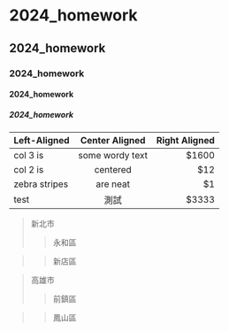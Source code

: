 # 2024_homework
## 2024_homework
### 2024_homework
#### 2024_homework
##### 2024_homework

| Left-Aligned  | Center Aligned  | Right Aligned |
| :------------ |:---------------:| -----:|
| col 3 is      | some wordy text | $1600 |
| col 2 is      | centered        |   $12 |
| zebra stripes | are neat        |    $1 |
| test | 測試        |    $3333 |

> 新北市
>>永和區

>>新店區

> 高雄市
>>前鎮區

>>鳳山區


